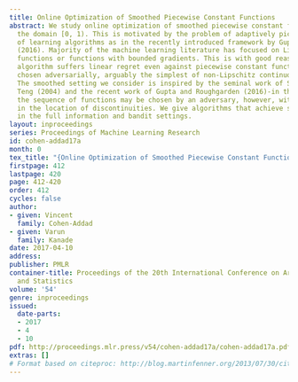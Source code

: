 ```yaml
---
title: Online Optimization of Smoothed Piecewise Constant Functions
abstract: We study online optimization of smoothed piecewise constant functions over
  the domain [0, 1). This is motivated by the problem of adaptively picking parameters
  of learning algorithms as in the recently introduced framework by Gupta and Roughgarden
  (2016). Majority of the machine learning literature has focused on Lipschitz-continuous
  functions or functions with bounded gradients. This is with good reason-any learning
  algorithm suffers linear regret even against piecewise constant functions that are
  chosen adversarially, arguably the simplest of non-Lipschitz continuous functions.
  The smoothed setting we consider is inspired by the seminal work of Spielman and
  Teng (2004) and the recent work of Gupta and Roughgarden (2016)-in this setting,
  the sequence of functions may be chosen by an adversary, however, with some uncertainty
  in the location of discontinuities. We give algorithms that achieve sublinear regret
  in the full information and bandit settings.
layout: inproceedings
series: Proceedings of Machine Learning Research
id: cohen-addad17a
month: 0
tex_title: "{Online Optimization of Smoothed Piecewise Constant Functions}"
firstpage: 412
lastpage: 420
page: 412-420
order: 412
cycles: false
author:
- given: Vincent
  family: Cohen-Addad
- given: Varun
  family: Kanade
date: 2017-04-10
address: 
publisher: PMLR
container-title: Proceedings of the 20th International Conference on Artificial Intelligence
  and Statistics
volume: '54'
genre: inproceedings
issued:
  date-parts:
  - 2017
  - 4
  - 10
pdf: http://proceedings.mlr.press/v54/cohen-addad17a/cohen-addad17a.pdf
extras: []
# Format based on citeproc: http://blog.martinfenner.org/2013/07/30/citeproc-yaml-for-bibliographies/
---
```

